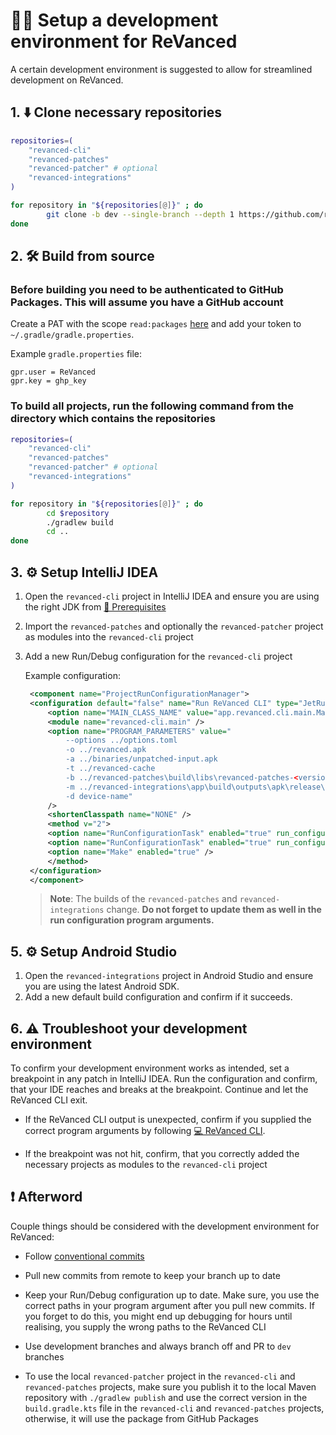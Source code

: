 # 👨‍💻 Setup a development environment for ReVanced

A certain development environment is suggested to allow for streamlined development on ReVanced.

## 1. ⬇️ Clone necessary repositories

```bash
repositories=(
    "revanced-cli"
    "revanced-patches"
    "revanced-patcher" # optional
    "revanced-integrations"
)

for repository in "${repositories[@]}" ; do
        git clone -b dev --single-branch --depth 1 https://github.com/revanced/$repository
done
```

## 2. 🛠️ Build from source

### Before building you need to be authenticated to GitHub Packages. This will assume you have a GitHub account

Create a PAT with the scope `read:packages` [here](https://github.com/settings/tokens/new?scopes=read:packages&description=Revanced) and add your token to `~/.gradle/gradle.properties`.

Example `gradle.properties` file:

```properties
gpr.user = ReVanced
gpr.key = ghp_key
```

### To build all projects, run the following command from the directory which contains the repositories

```bash
repositories=(
    "revanced-cli"
    "revanced-patches"
    "revanced-patcher" # optional
    "revanced-integrations"
)

for repository in "${repositories[@]}" ; do
        cd $repository
        ./gradlew build
        cd ..
done
```

## 3. ⚙️ Setup IntelliJ IDEA

1. Open the `revanced-cli` project in IntelliJ IDEA and ensure you are using the right JDK from [💼 Prerequisites](0_prerequisites.md)
2. Import the `revanced-patches` and optionally the `revanced-patcher` project as modules into the `revanced-cli` project
3. Add a new Run/Debug configuration for the `revanced-cli` project

   Example configuration:

   ```xml
    <component name="ProjectRunConfigurationManager">
    <configuration default="false" name="Run ReVanced CLI" type="JetRunConfigurationType">
        <option name="MAIN_CLASS_NAME" value="app.revanced.cli.main.MainKt" />
        <module name="revanced-cli.main" />
        <option name="PROGRAM_PARAMETERS" value="
            --options ../options.toml
            -o ../revanced.apk
            -a ../binaries/unpatched-input.apk
            -t ../revanced-cache
            -b ../revanced-patches\build\libs\revanced-patches-<version>.jar
            -m ../revanced-integrations\app\build\outputs\apk\release\revanced-integrations-<version>.apk
            -d device-name"
        />
        <shortenClasspath name="NONE" />
        <method v="2">
        <option name="RunConfigurationTask" enabled="true" run_configuration_name="revanced-patcher [publish]" run_configuration_type="GradleRunConfiguration" />
        <option name="RunConfigurationTask" enabled="true" run_configuration_name="revanced-patches [build]" run_configuration_type="GradleRunConfiguration" />
        <option name="Make" enabled="true" />
        </method>
    </configuration>
    </component>
   ```

   > **Note**: The builds of the `revanced-patches` and `revanced-integrations` change. **Do not forget to update them as well in the run configuration program arguments.**

## 5. ⚙️ Setup Android Studio

1. Open the `revanced-integrations` project in Android Studio and ensure you are using the latest Android SDK.
2. Add a new default build configuration and confirm if it succeeds.

## 6. ⚠️ Troubleshoot your development environment

To confirm your development environment works as intended, set a breakpoint in any patch in IntelliJ IDEA. Run the configuration and confirm, that your IDE reaches and breaks at the breakpoint. Continue and let the ReVanced CLI exit.

- If the ReVanced CLI output is unexpected, confirm if you supplied the correct program arguments by following [💻 ReVanced CLI](./docs/revanced-development).

- If the breakpoint was not hit, confirm, that you correctly added the necessary projects as modules to the `revanced-cli` project

## ❗ Afterword

Couple things should be considered with the development environment for ReVanced:

- Follow [conventional commits](https://www.conventionalcommits.org/en/v1.0.0/)

- Pull new commits from remote to keep your branch up to date

- Keep your Run/Debug configuration up to date. Make sure, you use the correct paths in your program argument after you pull new commits. If you forget to do this, you might end up debugging for hours until realising, you supply the wrong paths to the ReVanced CLI

- Use development branches and always branch off and PR to `dev` branches

- To use the local `revanced-patcher` project in the `revanced-cli` and `revanced-patches` projects, make sure you publish it to the local Maven repository with `./gradlew publish` and use the correct version in the `build.gradle.kts` file in the `revanced-cli` and `revanced-patches` projects, otherwise, it will use the package from GitHub Packages
